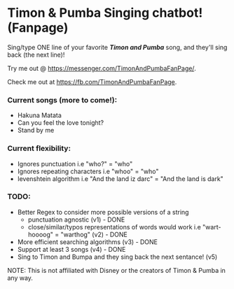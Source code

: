 # Timon & Pumba Singing chatbot! (Fanpage)


Sing/type ONE line of your favorite ***Timon and Pumba*** song, and they'll sing back (the next line)!

Try me out @ https://messenger.com/TimonAndPumbaFanPage/.

Check me out at https://fb.com/TimonAndPumbaFanPage.

### Current songs (more to come!):
- Hakuna Matata
- Can you feel the love tonight?
- Stand by me

### Current flexibility:
- Ignores punctuation i.e "who?" = "who"
- Ignores repeating characters i.e "whoo" = "who"
- levenshtein algorithm  i.e "And the land iz darc" = "And the land is dark"

### TODO:
- Better Regex to consider more possible versions of a string
  - punctuation agnostic (v1) - DONE
  - close/similar/typos representations of words would work i.e "wart-hoooog" = "warthog" (v2) - DONE
- More efficient searching algorithms (v3) - DONE
- Support at least 3 songs (v4) - DONE
- Sing to Timon and Bumpa and they sing back the next sentance! (v5)


NOTE: This is not affiliated with Disney or the creators of Timon & Pumba in any way.
